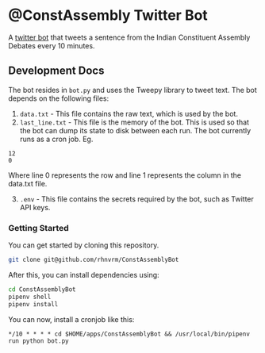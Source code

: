 # @ConstAssembly Twitter Bot

A [twitter bot](https://twitter.com/ConstAssembly) that tweets a sentence from the Indian Constituent Assembly Debates every 10 minutes.

## Development Docs

The bot resides in `bot.py` and uses the Tweepy library to tweet text. The
bot depends on the following files:

1. `data.txt` - This file contains the raw text, which is used by the bot.
2. `last_line.txt` - This file is the memory of the bot. This is used so that the bot can dump its state to disk between each run. The bot currently runs as a cron job. Eg.
```
12
0
```
Where line 0 represents the row and line 1 represents the column in the data.txt file.

3. `.env` - This file contains the secrets required by the bot, such as Twitter API keys.

### Getting Started

You can get started by cloning this repository.

``` sh
git clone git@github.com/rhnvrm/ConstAssemblyBot
```

After this, you can install dependencies using:

``` sh
cd ConstAssemblyBot
pipenv shell
pipenv install
```

You can now, install a cronjob like this:

```cronjob
*/10 * * * * cd $HOME/apps/ConstAssemblyBot && /usr/local/bin/pipenv run python bot.py
```
